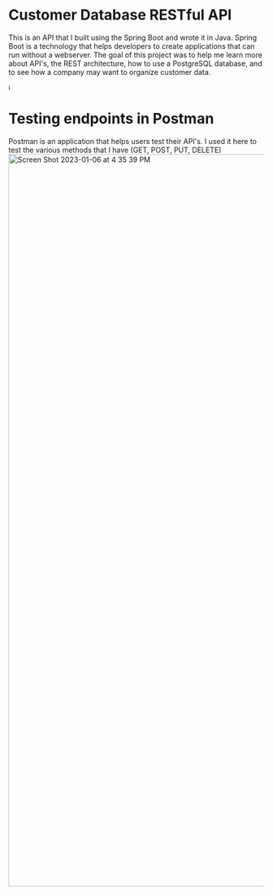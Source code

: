 # Customer Database RESTful API
This is an API that I built using the Spring Boot and wrote it in Java. Spring Boot is a technology that helps developers to create applications that can run without a webserver. The goal of this project was to help me learn more about API's, the REST architecture, how to use a PostgreSQL database, and to see how a company may want to organize customer data.

<img width="13" alt="image" src="https://user-images.githubusercontent.com/46404712/211120847-ebb9b6b1-9605-4d41-bc3d-03c8ac19b10a.png">


# Testing endpoints in Postman
Postman is an application that helps users test their API's. I used it here to test the various methods that I have (GET, POST, PUT, DELETE)
<img width="1440" alt="Screen Shot 2023-01-06 at 4 35 39 PM" src="https://user-images.githubusercontent.com/46404712/211104802-ca8482f9-2a2d-4eb9-a2d5-1fbac5619499.png">
